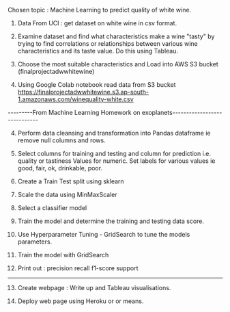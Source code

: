 Chosen topic : Machine Learning to predict quality of white wine.

1. Data   From UCI : get dataset on white wine in csv format.

2. Examine dataset and find what characteristics make a wine "tasty" by trying to find correlations
   or relationships between various wine characteristics and its taste value. Do this using Tableau.

3. Choose the most suitable characteristics and Load into AWS S3 bucket (finalprojectadwwhitewine)

3. Using Google Colab notebook read data from S3 bucket  https://finalprojectadwwhitewine.s3.ap-south-1.amazonaws.com/winequality-white.csv

---------From Machine Learning Homework on exoplanets-----------------------------

4. Perform data cleansing and transformation into Pandas dataframe ie remove null columns and rows.

5. Select columns for training and testing and column for prediction i.e. quality or tastiness
   Values for numeric. Set labels for various values ie good, fair, ok, drinkable, poor.

6. Create a Train Test split using sklearn

7. Scale the data using MinMaxScaler

8. Select a classifier model

9. Train the model and determine the training and testing data score.

10. Use Hyperparameter Tuning - GridSearch to tune the models parameters.

11. Train the model with GridSearch 

12.  Print out :
	precision    recall  f1-score   support

--------------------------------------------------------------------------------
13. Create webpage : Write up and Tableau visualisations.

14. Deploy web page using Heroku or or means.
